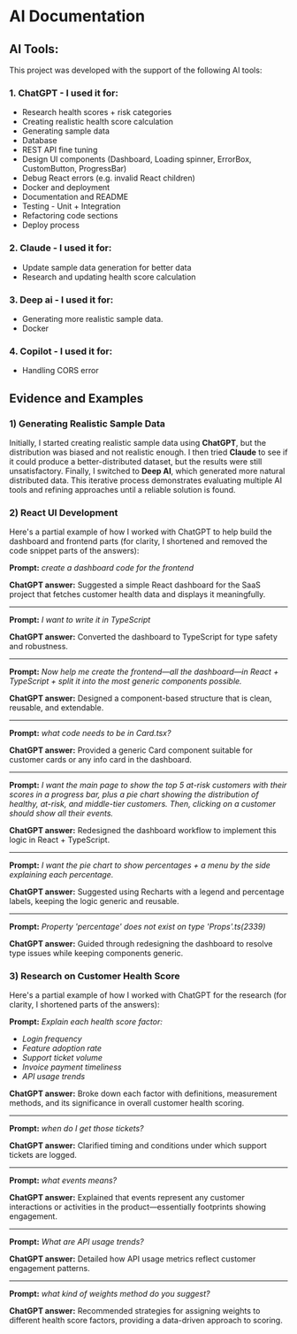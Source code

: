 # AI Documentation

## AI Tools:
This project was developed with the support of the following AI tools:
### 1. ChatGPT - I used it for:
* Research health scores + risk categories
* Creating realistic health score calculation
* Generating sample data
* Database 
* REST API fine tuning
* Design UI components (Dashboard, Loading spinner, ErrorBox, CustomButton, ProgressBar)
* Debug React errors (e.g. invalid React children)
* Docker and deployment
* Documentation and README
* Testing - Unit + Integration
* Refactoring code sections
* Deploy process

### 2. Claude - I used it for:
* Update sample data generation for better data
* Research and updating health score calculation

### 3. Deep ai - I used it for:
* Generating more realistic sample data.
* Docker

### 4. Copilot - I used it for:
* Handling CORS error
  


## Evidence and Examples
### 1) Generating Realistic Sample Data
Initially, I started creating realistic sample data using **ChatGPT**, but the distribution was biased and not realistic enough. I then tried **Claude** to see if it could produce a better-distributed dataset, but the results were still unsatisfactory. Finally, I switched to **Deep AI**, which generated more natural distributed data. This iterative process demonstrates evaluating multiple AI tools and refining approaches until a reliable solution is found.

### 2) React UI Development
Here's a partial example of how I worked with ChatGPT to help build the dashboard and frontend parts (for clarity, I shortened and removed the code snippet parts of the answers):

**Prompt:** *create a dashboard code for the frontend* 

**ChatGPT answer:** Suggested a simple React dashboard for the SaaS project that fetches customer health data and displays it meaningfully. 

----

**Prompt:** *I want to write it in TypeScript*


**ChatGPT answer:** Converted the dashboard to TypeScript for type safety and robustness.

----

**Prompt:** *Now help me create the frontend—all the dashboard—in React + TypeScript + split it into the most generic components possible.*

**ChatGPT answer:** Designed a component-based structure that is clean, reusable, and extendable.

---
**Prompt:** *what code needs to be in Card.tsx?*

**ChatGPT answer:** Provided a generic Card component suitable for customer cards or any info card in the dashboard. 

---
**Prompt:** *I want the main page to show the top 5 at-risk customers with their scores in a progress bar, plus a pie chart showing the distribution of healthy, at-risk, and middle-tier customers. Then, clicking on a customer should show all their events.*

**ChatGPT answer:** Redesigned the dashboard workflow to implement this logic in React + TypeScript.

---
**Prompt:** *I want the pie chart to show percentages + a menu by the side explaining each percentage.*

**ChatGPT answer:** Suggested using Recharts with a legend and percentage labels, keeping the logic generic and reusable.

---
**Prompt:** *Property 'percentage' does not exist on type 'Props'.ts(2339)*

**ChatGPT answer:** Guided through redesigning the dashboard to resolve type issues while keeping components generic.


### 3) Research on Customer Health Score
Here's a partial example of how I worked with ChatGPT for the research (for clarity, I shortened parts of the answers):

**Prompt:** *Explain each health score factor:*
* *Login frequency*
* *Feature adoption rate*
* *Support ticket volume*
* *Invoice payment timeliness*
* *API usage trends*

**ChatGPT answer:** Broke down each factor with definitions, measurement methods, and its significance in overall customer health scoring.
 
---
**Prompt:** *when do I get those tickets?*

**ChatGPT answer:** Clarified timing and conditions under which support tickets are logged.

---
**Prompt:** *what events means?*

**ChatGPT answer:** Explained that events represent any customer interactions or activities in the product—essentially footprints showing engagement.

---
**Prompt:** *What are API usage trends?*

**ChatGPT answer:** Detailed how API usage metrics reflect customer engagement patterns.

---
**Prompt:** *what kind of weights method do you suggest?*

**ChatGPT answer:** Recommended strategies for assigning weights to different health score factors, providing a data-driven approach to scoring. 

